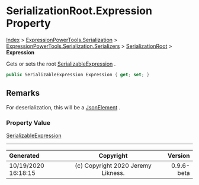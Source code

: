 ﻿# SerializationRoot.Expression Property

[Index](../index.md) > [ExpressionPowerTools.Serialization](ExpressionPowerTools.Serialization.a.md) > [ExpressionPowerTools.Serialization.Serializers](ExpressionPowerTools.Serialization.Serializers.n.md) > [SerializationRoot](ExpressionPowerTools.Serialization.Serializers.SerializationRoot.cs.md) > **Expression**

Gets or sets the root [SerializableExpression](ExpressionPowerTools.Serialization.Serializers.SerializableExpression.cs.md) .

```csharp
public SerializableExpression Expression { get; set; }
```

## Remarks

For deserialization, this will be a [JsonElement](https://docs.microsoft.com/dotnet/api/system.text.json.jsonelement) .

### Property Value

 [SerializableExpression](ExpressionPowerTools.Serialization.Serializers.SerializableExpression.cs.md) 


---

| Generated | Copyright | Version |
| :-- | :-: | --: |
| 10/19/2020 16:18:15 | (c) Copyright 2020 Jeremy Likness. | 0.9.6-beta |
